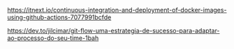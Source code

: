 https://itnext.io/continuous-integration-and-deployment-of-docker-images-using-github-actions-7077991bcfde

https://dev.to/jilcimar/git-flow-uma-estrategia-de-sucesso-para-adaptar-ao-processo-do-seu-time-1bah
